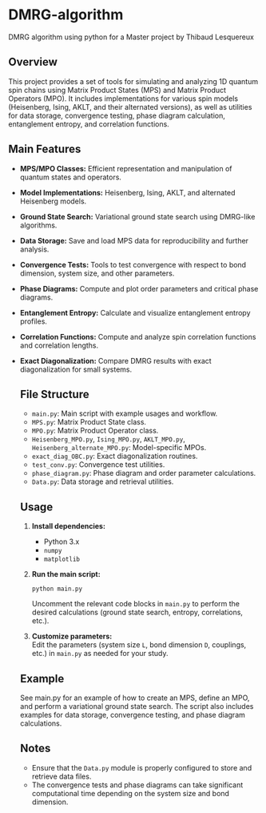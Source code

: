 # DMRG-algorithm
DMRG algorithm using python for a Master project by Thibaud Lesquereux

## Overview

This project provides a set of tools for simulating and analyzing 1D quantum spin chains using Matrix Product States (MPS) and Matrix Product Operators (MPO).
It includes implementations for various spin models (Heisenberg, Ising, AKLT, and their alternated versions), as well as utilities for data storage, convergence testing, phase diagram calculation, entanglement entropy, and correlation functions.

## Main Features

- **MPS/MPO Classes:** Efficient representation and manipulation of quantum states and operators.
- **Model Implementations:** Heisenberg, Ising, AKLT, and alternated Heisenberg models.
- **Ground State Search:** Variational ground state search using DMRG-like algorithms.
- **Data Storage:** Save and load MPS data for reproducibility and further analysis.
- **Convergence Tests:** Tools to test convergence with respect to bond dimension, system size, and other parameters.
- **Phase Diagrams:** Compute and plot order parameters and critical phase diagrams.
- **Entanglement Entropy:** Calculate and visualize entanglement entropy profiles.
- **Correlation Functions:** Compute and analyze spin correlation functions and correlation lengths.
- **Exact Diagonalization:** Compare DMRG results with exact diagonalization for small systems.

   ## File Structure

   - `main.py`: Main script with example usages and workflow.
   - `MPS.py`: Matrix Product State class.
   - `MPO.py`: Matrix Product Operator class.
   - `Heisenberg_MPO.py`, `Ising_MPO.py`, `AKLT_MPO.py`, `Heisenberg_alternate_MPO.py`: Model-specific MPOs.
   - `exact_diag_OBC.py`: Exact diagonalization routines.
   - `test_conv.py`: Convergence test utilities.
   - `phase_diagram.py`: Phase diagram and order parameter calculations.
   - `Data.py`: Data storage and retrieval utilities.

   ## Usage

   1. **Install dependencies:**
      - Python 3.x
      - `numpy`
      - `matplotlib`

   2. **Run the main script:**
      ```
      python main.py
      ```
      Uncomment the relevant code blocks in `main.py` to perform the desired calculations (ground state search, entropy, correlations, etc.).

   3. **Customize parameters:**  
      Edit the parameters (system size `L`, bond dimension `D`, couplings, etc.) in `main.py` as needed for your study.

   ## Example

   See main.py for an example of how to create an MPS, define an MPO, and perform a variational ground state search. The script also includes examples for data storage, convergence testing, and phase diagram calculations.
   ## Notes
   - Ensure that the `Data.py` module is properly configured to store and retrieve data files.
   - The convergence tests and phase diagrams can take significant computational time depending on the system size and bond dimension.
